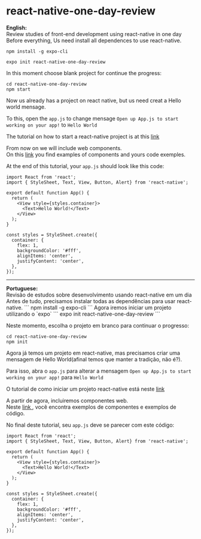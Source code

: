 # react-native-one-day-review
<b>English:</b><br>
Review studies of front-end development using react-native in one day
Before everything, Us need install all dependences to use react-native.
```
npm install -g expo-cli
```
```
expo init react-native-one-day-review
```

In this moment choose blank project for continue the progress:
```
cd react-native-one-day-review
npm start 
```
Now us already has a project on react native, but us need creat a Hello world mensage.

To this, open the `app.js` to change mensage
```Open up App.js to start working on your app!``` to ```Hello World```

The tutorial on how to start a react-native project is at this <a href="https://facebook.github.io/react-native/docs/getting-started">link</a><br>

From now on we will include web components.<br>
On this <a href="https://facebook.github.io/react-native/docs/components-and-apis.html">link</a> you find examples of components and yours code exemples.<br> 

At the end of this tutorial, your `app.js` should look like this code:
```
import React from 'react';
import { StyleSheet, Text, View, Button, Alert} from 'react-native';

export default function App() {
  return (
    <View style={styles.container}>
      <Text>Hello World!</Text>
    </View>
  );
}

const styles = StyleSheet.create({
  container: {
    flex: 1,
    backgroundColor: '#fff',
    alignItems: 'center',
    justifyContent: 'center',
  },
});
```

<hr>
<b>Portuguese:</b><br>
Revisão de estudos sobre desenvolvimento usando react-native em um dia
Antes de tudo, precisamos instalar todas as dependências para usar react-native.
```
npm install -g expo-cli
```
Agora iremos iniciar um projeto utilizando o `expo`
```
expo init react-native-one-day-review
```

Neste momento, escolha o projeto em branco para continuar o progresso:
```
cd react-native-one-day-review
npm init
```
Agora já temos um projeto em react-native, mas precisamos criar uma mensagem de Hello World(afinal temos que manter a tradição, não é?).

Para isso, abra o `app.js` para alterar a mensagem
```Open up App.js to start working on your app!``` para ```Hello World```

O tutorial de como iniciar um projeto react-native está neste <a href="https://facebook.github.io/react-native/docs/getting-started"> link </a> <br>

A partir de agora, incluiremos componentes web.<br>
Neste <a href="https://facebook.github.io/react-native/docs/components-and-apis.html"> link </a>, você encontra exemplos de componentes e exemplos de código. <br>

No final deste tutorial, seu `app.js` deve se parecer com este código:
```
import React from 'react';
import { StyleSheet, Text, View, Button, Alert} from 'react-native';

export default function App() {
  return (
    <View style={styles.container}>
      <Text>Hello World!</Text>
    </View>
  );
}

const styles = StyleSheet.create({
  container: {
    flex: 1,
    backgroundColor: '#fff',
    alignItems: 'center',
    justifyContent: 'center',
  },
});
```
